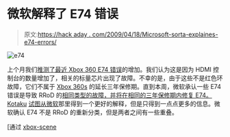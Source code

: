 # 微软解释了 E74 错误

> 原文:[https://hack aday . com/2009/04/18/Microsoft-sorta-explaines-e74-errors/](https://hackaday.com/2009/04/18/microsoft-sorta-explains-e74-errors/)

![e74](../Images/08d130bcd367f790dc5e8a4fc8381365.png "e74")

上个月我们[推测了最近 Xbox 360 E74 错误](http://hackaday.com/2009/03/19/hackit-xbox-360-hardware-failures-on-the-rise/ "Hackit: Xbox 360 hardware failures on the rise?  - Hack a Day")的增加。我们认为这是因为 HDMI 控制台的数量增加了，相关的标量芯片出现了故障。不幸的是，由于这些不是红色环故障，它们不属于 [Xbox 360s](http://www.mahalo.com/Xbox_360 "Xbox 360 - Mahalo") 的延长三年保修期。直到本周，微软承认一些 E74 错误是导致 RRoD 的[相同类型的故障，并将在相同的三年保修期内修复 E74。Kotaku](http://kotaku.com/5211159/microsoft-extends-warranty-for-e74-failures "Kotaku - Microsoft Extends Warranty For ") [试图从微软](http://kotaku.com/5216447/microsoft-explains-the-e74-code-sorta "Kotaku - Microsoft Explains the E74 Code, Sorta - E74")那里得到一个更好的解释，但是只得到一点点更多的信息。微软确认 E74 不是 RRoD 的重新分类，但是两者之间有一些重叠。

[通过 [xbox-scene](http://www.xbox-scene.com/xbox1data/sep/EkuppEVykuVQYAVrdx.php "Xbox-Scene News: Microsoft Explains the E74 Code, Sorta")